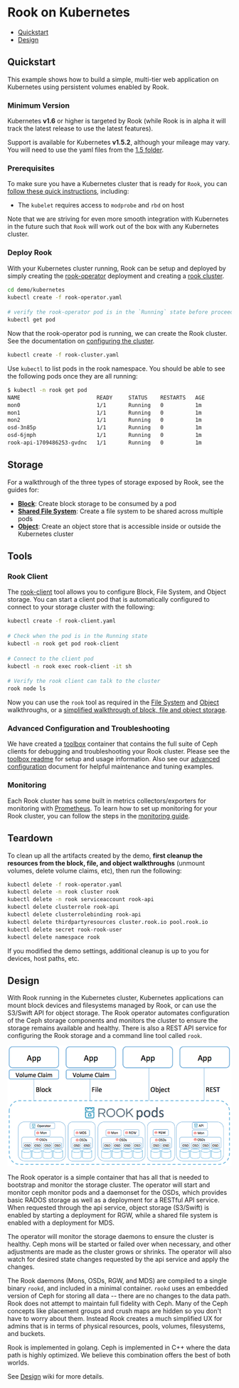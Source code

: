 
# Rook on Kubernetes
- [Quickstart](#quickstart)
- [Design](#design)

## Quickstart
This example shows how to build a simple, multi-tier web application on Kubernetes using persistent volumes enabled by Rook.

### Minimum Version
Kubernetes **v1.6** or higher is targeted by Rook (while Rook is in alpha it will track the latest release to use the latest features). 

Support is available for Kubernetes **v1.5.2**, although your mileage may vary. 
You will need to use the yaml files from the [1.5 folder](/demo/kubernetes/1.5).

### Prerequisites

To make sure you have a Kubernetes cluster that is ready for `Rook`, you can [follow these quick instructions](k8s-pre-reqs.md), including:
- The `kubelet` requires access to `modprobe` and `rbd` on host

Note that we are striving for even more smooth integration with Kubernetes in the future such that `Rook` will work out of the box with any Kubernetes cluster.

### Deploy Rook

With your Kubernetes cluster running, Rook can be setup and deployed by simply creating the [rook-operator](/demo/kubernetes/rook-operator.yaml) deployment and creating a [rook cluster](/demo/kubernetes/rook-cluster.yaml).

```bash
cd demo/kubernetes
kubectl create -f rook-operator.yaml

# verify the rook-operator pod is in the `Running` state before proceeding
kubectl get pod
```

Now that the rook-operator pod is running, we can create the Rook cluster. See the documentation on [configuring the cluster](cluster-tpr.md).
```bash
kubectl create -f rook-cluster.yaml
```

Use `kubectl` to list pods in the rook namespace. You should be able to see the following pods once they are all running: 

```bash
$ kubectl -n rook get pod
NAME                        READY     STATUS    RESTARTS   AGE
mon0                        1/1       Running   0          1m
mon1                        1/1       Running   0          1m
mon2                        1/1       Running   0          1m
osd-3n85p                   1/1       Running   0          1m
osd-6jmph                   1/1       Running   0          1m
rook-api-1709486253-gvdnc   1/1       Running   0          1m
```

## Storage
For a walkthrough of the three types of storage exposed by Rook, see the guides for:
- **[Block](k8s-block.md)**: Create block storage to be consumed by a pod
- **[Shared File System](k8s-filesystem.md)**: Create a file system to be shared across multiple pods
- **[Object](k8s-object.md)**: Create an object store that is accessible inside or outside the Kubernetes cluster

## Tools

### Rook Client
The [rook-client](/demo/kubernetes/rook-client.yaml) tool allows you to configure Block, File System, and Object storage.
You can start a client pod that is automatically configured to connect to your storage cluster with the following:
```bash
kubectl create -f rook-client.yaml

# Check when the pod is in the Running state
kubectl -n rook get pod rook-client

# Connect to the client pod 
kubectl -n rook exec rook-client -it sh

# Verify the rook client can talk to the cluster
rook node ls
```

Now you can use the `rook` tool as required in the [File System](k8s-filesystem.md) and [Object](k8s-object.md) walkthroughs, or a [simplified walkthrough of block, file and object storage](client.md).

### Advanced Configuration and Troubleshooting
We have created a [toolbox](/demo/kubernetes/rook-tools.yaml) container that contains the full suite of Ceph clients for debugging and troubleshooting your Rook cluster.  Please see the [toolbox readme](toolbox.md) for setup and usage information. Also see our [advanced configuration](advanced-configuration.md) document for helpful maintenance and tuning examples.

### Monitoring
Each Rook cluster has some built in metrics collectors/exporters for monitoring with [Prometheus](https://prometheus.io/).
To learn how to set up monitoring for your Rook cluster, you can follow the steps in the [monitoring guide](./k8s-monitoring.md).

## Teardown
To clean up all the artifacts created by the demo, **first cleanup the resources from the block, file, and object walkthroughs** (unmount volumes, delete volume claims, etc), then run the following:
```bash
kubectl delete -f rook-operator.yaml
kubectl delete -n rook cluster rook
kubectl delete -n rook serviceaccount rook-api
kubectl delete clusterrole rook-api
kubectl delete clusterrolebinding rook-api
kubectl delete thirdpartyresources cluster.rook.io pool.rook.io
kubectl delete secret rook-rook-user
kubectl delete namespace rook
```
If you modified the demo settings, additional cleanup is up to you for devices, host paths, etc.

## Design

With Rook running in the Kubernetes cluster, Kubernetes applications can
mount block devices and filesystems managed by Rook, or can use the S3/Swift API for object storage. The Rook operator 
automates configuration of the Ceph storage components and monitors the cluster to ensure the storage remains available
and healthy. There is also a REST API service for configuring the Rook storage and a command line tool called `rook`.

![Rook Architecture on Kubernetes](media/kubernetes.png)

The Rook operator is a simple container that has all that is needed to bootstrap
and monitor the storage cluster. The operator will start and monitor ceph monitor pods and a daemonset for the OSDs, which provides basic
RADOS storage as well as a deployment for a RESTful API service. When requested through the api service,
object storage (S3/Swift) is enabled by starting a deployment for RGW, while a shared file system is enabled with a deployment for MDS.

The operator will monitor the storage daemons to ensure the cluster is healthy. Ceph mons will be started or failed over when necessary, and
other adjustments are made as the cluster grows or shrinks.  The operator will also watch for desired state changes
requested by the api service and apply the changes.

The Rook daemons (Mons, OSDs, RGW, and MDS) are compiled to a single binary `rookd`, and included in a minimal container.
`rookd` uses an embedded version of Ceph for storing all data -- there are no changes to the data path. 
Rook does not attempt to maintain full fidelity with Ceph. Many of the Ceph concepts like placement groups and crush maps 
are hidden so you don't have to worry about them. Instead Rook creates a much simplified UX for admins that is in terms 
of physical resources, pools, volumes, filesystems, and buckets.

Rook is implemented in golang. Ceph is implemented in C++ where the data path is highly optimized. We believe
this combination offers the best of both worlds.

See [Design](https://github.com/rook/rook/wiki/Design) wiki for more details.
